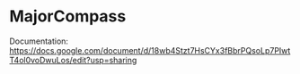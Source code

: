 # MajorCompass

Documentation: 
https://docs.google.com/document/d/18wb4Stzt7HsCYx3fBbrPQsoLp7PIwtT4ol0voDwuLos/edit?usp=sharing

